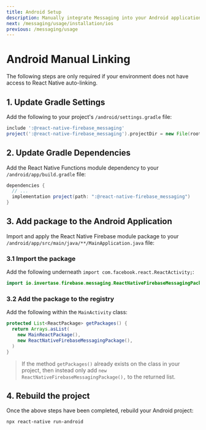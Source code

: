 ```yaml
---
title: Android Setup
description: Manually integrate Messaging into your Android application.
next: /messaging/usage/installation/ios
previous: /messaging/usage
---
```


# Android Manual Linking

The following steps are only required if your environment does not have access to React Native auto-linking.

## 1. Update Gradle Settings

Add the following to your project's `/android/settings.gradle` file:

```groovy
include ':@react-native-firebase_messaging'
project(':@react-native-firebase_messaging').projectDir = new File(rootProject.projectDir, './../node_modules/@react-native-firebase/messaging/android')
```

## 2. Update Gradle Dependencies

Add the React Native Functions module dependency to your `/android/app/build.gradle` file:

```groovy
dependencies {
  // ...
  implementation project(path: ":@react-native-firebase_messaging")
}
```

## 3. Add package to the Android Application

Import and apply the React Native Firebase module package to your `/android/app/src/main/java/**/MainApplication.java` file:

### 3.1 Import the package

Add the following underneath
`import com.facebook.react.ReactActivity;`:

```java
import io.invertase.firebase.messaging.ReactNativeFirebaseMessagingPackage;
```

### 3.2 Add the package to the registry

Add the following within the `MainActivity` class:

```java
protected List<ReactPackage> getPackages() {
  return Arrays.asList(
    new MainReactPackage(),
    new ReactNativeFirebaseMessagingPackage(),
  )
}
```

> If the method `getPackages()` already exists on the class in your project, then instead only add `new ReactNativeFirebaseMessagingPackage(),` to the returned list.

## 4. Rebuild the project

Once the above steps have been completed, rebuild your Android project:

```bash
npx react-native run-android
```
